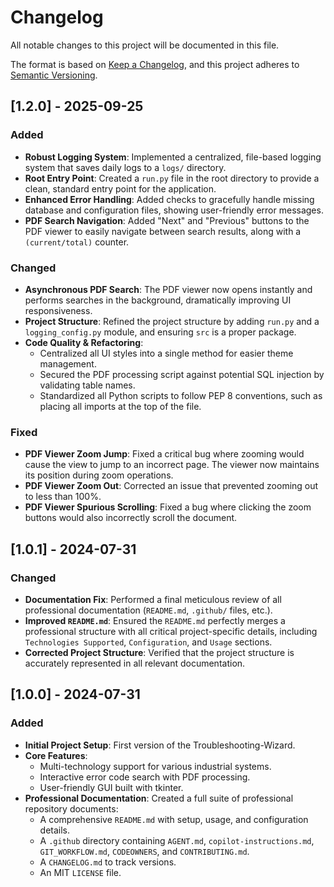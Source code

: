 # Changelog

All notable changes to this project will be documented in this file.

The format is based on [Keep a Changelog](https://keepachangelog.com/en/1.0.0/),
and this project adheres to [Semantic Versioning](https://semver.org/spec/v2.0.0.html).

## [1.2.0] - 2025-09-25

### Added
- **Robust Logging System**: Implemented a centralized, file-based logging system that saves daily logs to a `logs/` directory.
- **Root Entry Point**: Created a `run.py` file in the root directory to provide a clean, standard entry point for the application.
- **Enhanced Error Handling**: Added checks to gracefully handle missing database and configuration files, showing user-friendly error messages.
- **PDF Search Navigation**: Added "Next" and "Previous" buttons to the PDF viewer to easily navigate between search results, along with a `(current/total)` counter.

### Changed
- **Asynchronous PDF Search**: The PDF viewer now opens instantly and performs searches in the background, dramatically improving UI responsiveness.
- **Project Structure**: Refined the project structure by adding `run.py` and a `logging_config.py` module, and ensuring `src` is a proper package.
- **Code Quality & Refactoring**:
    - Centralized all UI styles into a single method for easier theme management.
    - Secured the PDF processing script against potential SQL injection by validating table names.
    - Standardized all Python scripts to follow PEP 8 conventions, such as placing all imports at the top of the file.

### Fixed
- **PDF Viewer Zoom Jump**: Fixed a critical bug where zooming would cause the view to jump to an incorrect page. The viewer now maintains its position during zoom operations.
- **PDF Viewer Zoom Out**: Corrected an issue that prevented zooming out to less than 100%.
- **PDF Viewer Spurious Scrolling**: Fixed a bug where clicking the zoom buttons would also incorrectly scroll the document.

## [1.0.1] - 2024-07-31

### Changed
- **Documentation Fix**: Performed a final meticulous review of all professional documentation (`README.md`, `.github/` files, etc.).
- **Improved `README.md`**: Ensured the `README.md` perfectly merges a professional structure with all critical project-specific details, including `Technologies Supported`, `Configuration`, and `Usage` sections.
- **Corrected Project Structure**: Verified that the project structure is accurately represented in all relevant documentation.

## [1.0.0] - 2024-07-31

### Added
- **Initial Project Setup**: First version of the Troubleshooting-Wizard.
- **Core Features**:
    - Multi-technology support for various industrial systems.
    - Interactive error code search with PDF processing.
    - User-friendly GUI built with tkinter.
- **Professional Documentation**: Created a full suite of professional repository documents:
    - A comprehensive `README.md` with setup, usage, and configuration details.
    - A `.github` directory containing `AGENT.md`, `copilot-instructions.md`, `GIT_WORKFLOW.md`, `CODEOWNERS`, and `CONTRIBUTING.md`.
    - A `CHANGELOG.md` to track versions.
    - An MIT `LICENSE` file.
